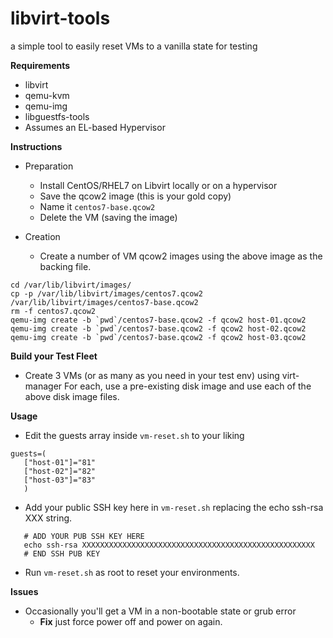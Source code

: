 libvirt-tools
=============
a simple tool to easily reset VMs to a vanilla state for testing

**Requirements**
  - libvirt
  - qemu-kvm 
  - qemu-img
  - libguestfs-tools
  - Assumes an EL-based Hypervisor

**Instructions**
  - Preparation
    * Install CentOS/RHEL7 on Libvirt locally or on a hypervisor
    * Save the qcow2 image (this is your gold copy)
    * Name it ```centos7-base.qcow2```
    * Delete the VM (saving the image)

  - Creation
    * Create a number of VM qcow2 images using the above image as the backing
      file.
```
cd /var/lib/libvirt/images/
cp -p /var/lib/libvirt/images/centos7.qcow2 /var/lib/libvirt/images/centos7-base.qcow2
rm -f centos7.qcow2 
qemu-img create -b `pwd`/centos7-base.qcow2 -f qcow2 host-01.qcow2
qemu-img create -b `pwd`/centos7-base.qcow2 -f qcow2 host-02.qcow2
qemu-img create -b `pwd`/centos7-base.qcow2 -f qcow2 host-03.qcow2
```

**Build your Test Fleet**
  - Create 3 VMs (or as many as you need in your test env) using virt-manager
    For each, use a pre-existing disk image and use each of the above
    disk image files.

**Usage**
  - Edit the guests array inside ```vm-reset.sh``` to your liking
```
guests=(
   ["host-01"]="81"
   ["host-02"]="82"
   ["host-03"]="83"
   )
```
  - Add your public SSH key here in ```vm-reset.sh``` replacing the echo ssh-rsa XXX string.
```
   # ADD YOUR PUB SSH KEY HERE
   echo ssh-rsa XXXXXXXXXXXXXXXXXXXXXXXXXXXXXXXXXXXXXXXXXXXXXXXXXXXX
   # END SSH PUB KEY
```
  - Run ```vm-reset.sh``` as root to reset your environments.


**Issues**
  - Occasionally you'll get a VM in a non-bootable state or grub error
    - **Fix** just force power off and power on again.
